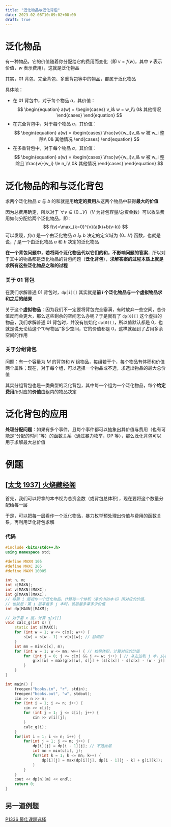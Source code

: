 ```yaml
---
title: "泛化物品与泛化背包"
date: 2023-02-08T10:09:02+08:00
draft: true
---
```


# 泛化物品

有一种物品，它的价值随着你分配给它的费用而变化（即 $v = f(w)$，其中 $v$ 表示价值，$w$ 表示费用），这就是泛化物品

其实，01 背包、完全背包、多重背包等中的物品，都属于泛化物品

具体地：

- 在 01 背包中，对于每个物品 $a$，其价值：
  $$
  \begin{equation}
  a(w) =
  \begin{cases}
  v_i& w = w_i\\
  0& 其他情况
  \end{cases}
  \end{equation}
  $$
- 在完全背包中，对于每个物品 $a$，其价值：
  $$
  \begin{equation}
  a(w) =
  \begin{cases}
  \frac{w}{w_i}v_i& w 被 w_i 整除\\
  0& 其他情况
  \end{cases}
  \end{equation}
  $$
- 在多重背包中，对于每个物品 $a$，其价值：
  $$
  \begin{equation}
  a(w) =
  \begin{cases}
  \frac{w}{w_i}v_i& w 被 w_i 整除且 \frac{w}{w_i} \le n_i\\
  0& 其他情况
  \end{cases}
  \end{equation}
  $$

# 泛化物品的和与泛化背包

求两个泛化物品 $a$ 与 $b$ 的和就是用**给定的费用**从这两个物品中获得**最大的价值**

因为总费用确定，所以对于 $\forall v \in \{0 ... V\}$（$V$ 为背包容量/总资金数）可以枚举费用如何分配给两个泛化物品，即：
$$
f(v)=\max_{k=0}^{v}{a(k)+b(v-k)}
$$
可以发现，$f(v)$ 是一个由泛化物品 $a$ 与 $b$ 决定的定义域为 $\{0 ... V\}$ 函数，也就是说，$f$ 是一个由泛化物品 $a$ 和 $b$ 决定的泛化物品

**在一个背包问题中，若将两个泛化物品代以它们的和，不影响问题的答案**，所以对于其中的物品都是泛化物品的背包问题（**泛化背包**），**求解答案的过程本质上就是求所有这些泛化物品之和的过程**

### 关于 01 背包

在我们求解普通 01 背包时，`dp[i][]` 其实就是**前 $i$ 个泛化物品与一个虚拟物品求和之后的结果**

关于这个**虚拟物品**：因为我们不一定要将背包完全塞满，有时放弃一些空间，总价值反而会更大，那么这些剩余的空间怎么办呢？于是就有了 `dp[0][]` 这个虚拟的物品，我们求解普通 01 背包时，并没有初始化 `dp[0][]`，所以值默认都是 $0$，也就是说无论给这个“0号物品”多少空间，它的价值都是 $0$，这样就起到了占用多余空间的作用

### 关于分组背包

问题：有一个容量为 $M$ 的背包和 $N$ 组物品，每组若干个，每个物品有体积和价值两个属性；现在，对于每个组，可以选择一个物品或不选，求选出物品的最大总价值

其实分组背包也是一类典型的泛化背包，其中每一个组为一个泛化物品，每个**给定费用**所对应的**价值**由组内的物品决定

# 泛化背包的应用

**处理分配问题**：如果有多个事件，且每个事件都可以抽象出其价值与费用（也有可能是“分配的时间”等）的函数关系（通过暴力枚举，DP 等），那么泛化背包可以用于求解最大总价值

# 例题

## [[太戈 1937] 火烧藏经阁](https://www.luogu.com.cn/problem/U279659)

首先，我们可以将拿的本书视为总资金数（或背包总体积），现在要将这个数量分配给每一层

于是，可以把每一层看作一个泛化物品，暴力枚举预处理出价值与费用的函数关系，再利用泛化背包求解

### 代码

```cpp
#include <bits/stdc++.h>
using namespace std;

#define MAXN 105
#define MAXC 205
#define MAXM 10005

int n, m;
int c[MAXN];
int v[MAXN][MAXC];
int g[MAXN][MAXC];
// 将第 i 层视作一个泛化物品，计算每一个体积（拿的书的本书）所对应的价值，
// 也就是：第 i 层拿最多 j 本时，该层最多拿多少价值
int dp[MAXN][MAXM];

// 对于第 x 层，计算 g[x][]
void calc_g(int x) {
    static int s[MAXC];
    for (int w = 1; w <= c[x]; w++) {
        s[w] = s[w - 1] + v[x][w]; // 前缀和
    }
    int mn = min(c[x], m);
    for (int w = 1; w <= mn; w++) { // 枚举体积，计算对应的价值
        for (int j = 0; j <= c[x] && j <= w; j++) { // 从左边取 j 本，从右边取 w - j 本
            g[x][w] = max(g[x][w], s[j] + (s[c[x]] - s[c[x] - (w - j)]));
        }
    }
}

int main() {
    freopen("books.in", "r", stdin);
    freopen("books.out", "w", stdout);
    cin >> n >> m;
    for (int i = 1; i <= n; i++) {
        cin >> c[i];
        for (int j = 1; j <= c[i]; j++) {
            cin >> v[i][j];
        }
        calc_g(i);
    }
    for(int i = 1; i <= n; i++) {
        for(int j = 1; j <= m; j++) {
            dp[i][j] = dp[i - 1][j]; // 不选此层
            int mn = min(c[i], j);
            for(int k = 1; k <= mn; k++) {
                dp[i][j] = max(dp[i][j], dp[i - 1][j - k] + g[i][k]);
            }
        }
    }
    cout << dp[n][m] << endl;
    return 0;
}
```

## 另一道例题

[P1336 最佳课题选择](https://www.luogu.com.cn/problem/P1336)
